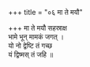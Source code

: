 +++
title = "०६ मा ते मयौ"

+++
मा ते मयौ सहस्राक्ष  
भामे भून् मामकं जगत् ।  
यो नो द्वेष्टि तं गच्छ  
यं द्विष्मस् तं जहि ॥